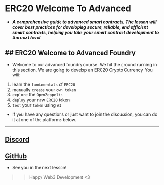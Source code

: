 # ERC20 Welcome To Advanced
- ***A comprehensive guide to advanced smart contracts. The lesson will cover best practices for developing secure, reliable, and efficient smart contracts, helping you take your smart contract development to the next level***.

## ## ERC20 Welcome to Advanced Foundry

- Welcome to our advanced foundry course. We hit the ground running in this section. We are going to develop an ERC20 Crypto Currency. You will:

1. learn the `fundamentals` of `ERC20`
2. manually `create` your `own token`
3. `explore` the `OpenZeppelin`
4. `deploy` your new `ERC20` token
5. `test` your `token` using `AI`

- If you have any questions or just want to join the discussion, you can do it at one of the platforms below.

***

## [Discord](https://discord.gg/cyfrin)

## [GitHub](https://github.com/Cyfrin/foundry-full-course-cu/discussions)

- See you in the next lesson!

>> Happy Web3 Development <3
